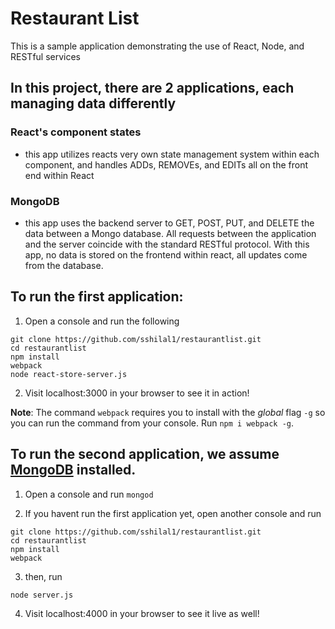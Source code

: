 # Restaurant List
This is a sample application demonstrating the use of React, Node, and RESTful services

## In this project, there are 2 applications, each managing data differently

### React's component states
- this app utilizes reacts very own state management system within each component, and handles ADDs, REMOVEs, and EDITs all on the front end within React

### MongoDB
- this app uses the backend server to GET, POST, PUT, and DELETE the data between a Mongo database. All requests between the application and the server coincide with the standard RESTful protocol. With this app, no data is stored on the frontend within react, all updates come from the database.

## To run the first application:
1. Open a console and run the following
```
git clone https://github.com/sshilal1/restaurantlist.git
cd restaurantlist
npm install
webpack
node react-store-server.js
```
2. Visit localhost:3000 in your browser to see it in action!

**Note**: The command `webpack` requires you to install with the *global* flag `-g` so you can run the command from your console. Run `npm i webpack -g`.

## To run the second application, we assume [MongoDB](https://www.mongodb.com/) installed.
1. Open a console and run `mongod`

2. If you havent run the first application yet, open another console and run
```
git clone https://github.com/sshilal1/restaurantlist.git
cd restaurantlist
npm install
webpack
```
3. then, run
```
node server.js
```
4. Visit localhost:4000 in your browser to see it live as well!
